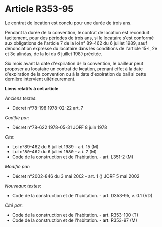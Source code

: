# Article R353-95

Le contrat de location est conclu pour une durée de trois ans.

Pendant la durée de la convention, le contrat de location est reconduit tacitement, pour des périodes de trois ans, si le
locataire s'est conformé aux obligations de l'article 7 de la loi n° 89-462 du 6 juillet 1989, sauf dénonciation expresse du
locataire dans les conditions de l'article 15-I, 2e et 3e alinéas, de la loi du 6 juillet 1989 précitée.

Six mois avant la date d'expiration de la convention, le bailleur peut proposer au locataire un contrat de location, prenant
effet à la date d'expiration de la convention ou à la date d'expiration du bail si cette dernière intervient ultérieurement.

**Liens relatifs à cet article**

_Anciens textes_:

  - Décret n°78-198 1978-02-22 art. 7

_Codifié par_:

  - Décret n°78-622 1978-05-31 JORF 8 juin 1978

_Cite_:

  - Loi n°89-462 du 6 juillet 1989 - art. 15 (M)
  - Loi n°89-462 du 6 juillet 1989 - art. 7 (M)
  - Code de la construction et de l'habitation. - art. L351-2 (M)

_Modifié par_:

  - Décret n°2002-846 du 3 mai 2002 - art. 1 () JORF 5 mai 2002

_Nouveaux textes_:

  - Code de la construction et de l'habitation. - art. D353-95, v. 0.1 (VD)

_Cité par_:

  - Code de la construction et de l'habitation. - art. R353-100 (T)
  - Code de la construction et de l'habitation. - art. R353-97 (M)
